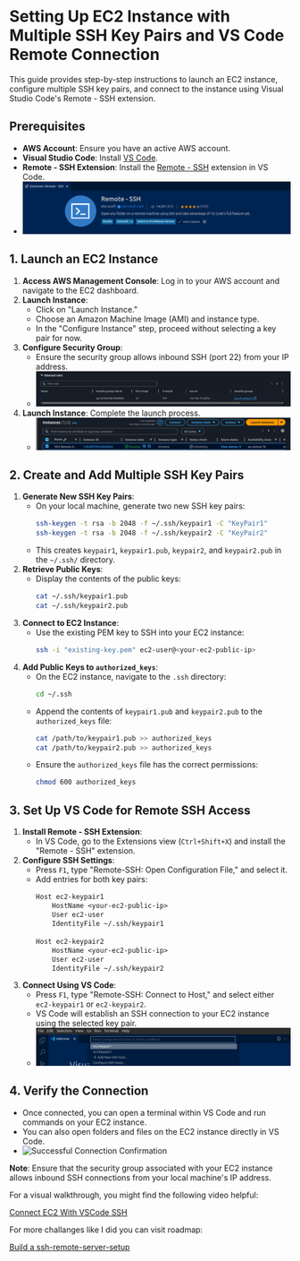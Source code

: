 # Setting Up EC2 Instance with Multiple SSH Key Pairs and VS Code Remote Connection

This guide provides step-by-step instructions to launch an EC2 instance, configure multiple SSH key pairs, and connect to the instance using Visual Studio Code's Remote - SSH extension.

## Prerequisites

- **AWS Account**: Ensure you have an active AWS account.
- **Visual Studio Code**: Install [VS Code](https://code.visualstudio.com/).
- **Remote - SSH Extension**: Install the [Remote - SSH](https://marketplace.visualstudio.com/items?itemName=ms-vscode-remote.remote-ssh) extension in VS Code.
- ![Extension Snip](extension-snip.png)

## 1. Launch an EC2 Instance

1. **Access AWS Management Console**: Log in to your AWS account and navigate to the EC2 dashboard.
2. **Launch Instance**:
   - Click on "Launch Instance."
   - Choose an Amazon Machine Image (AMI) and instance type.
   - In the "Configure Instance" step, proceed without selecting a key pair for now.
3. **Configure Security Group**:
   - Ensure the security group allows inbound SSH (port 22) from your IP address.
   - ![Security Group Configuration](security-group.png)
4. **Launch Instance**: Complete the launch process.
    - ![EC2 Dashboard](ec2-dashboard.png)

## 2. Create and Add Multiple SSH Key Pairs

1. **Generate New SSH Key Pairs**:
   - On your local machine, generate two new SSH key pairs:
     ```bash
     ssh-keygen -t rsa -b 2048 -f ~/.ssh/keypair1 -C "KeyPair1"
     ssh-keygen -t rsa -b 2048 -f ~/.ssh/keypair2 -C "KeyPair2"
     ```
   - This creates `keypair1`, `keypair1.pub`, `keypair2`, and `keypair2.pub` in the `~/.ssh/` directory.
2. **Retrieve Public Keys**:
   - Display the contents of the public keys:
     ```bash
     cat ~/.ssh/keypair1.pub
     cat ~/.ssh/keypair2.pub
     ```
3. **Connect to EC2 Instance**:
   - Use the existing PEM key to SSH into your EC2 instance:
     ```bash
     ssh -i "existing-key.pem" ec2-user@<your-ec2-public-ip>
     ```
4. **Add Public Keys to `authorized_keys`**:
   - On the EC2 instance, navigate to the `.ssh` directory:
     ```bash
     cd ~/.ssh
     ```
   - Append the contents of `keypair1.pub` and `keypair2.pub` to the `authorized_keys` file:
     ```bash
     cat /path/to/keypair1.pub >> authorized_keys
     cat /path/to/keypair2.pub >> authorized_keys
     ```
   - Ensure the `authorized_keys` file has the correct permissions:
     ```bash
     chmod 600 authorized_keys
     ```

## 3. Set Up VS Code for Remote SSH Access

1. **Install Remote - SSH Extension**:
   - In VS Code, go to the Extensions view (`Ctrl+Shift+X`) and install the "Remote - SSH" extension.
2. **Configure SSH Settings**:
   - Press `F1`, type "Remote-SSH: Open Configuration File," and select it.
   - Add entries for both key pairs:
     ```plaintext
     Host ec2-keypair1
         HostName <your-ec2-public-ip>
         User ec2-user
         IdentityFile ~/.ssh/keypair1

     Host ec2-keypair2
         HostName <your-ec2-public-ip>
         User ec2-user
         IdentityFile ~/.ssh/keypair2
     ```
3. **Connect Using VS Code**:
   - Press `F1`, type "Remote-SSH: Connect to Host," and select either `ec2-keypair1` or `ec2-keypair2`.
   - VS Code will establish an SSH connection to your EC2 instance using the selected key pair.
   - ![VS Code Remote - SSH Setup](select-keypair.png)

## 4. Verify the Connection

- Once connected, you can open a terminal within VS Code and run commands on your EC2 instance.
- You can also open folders and files on the EC2 instance directly in VS Code.
- ![Successful Connection Confirmation](vscode-terminal.png)

**Note**: Ensure that the security group associated with your EC2 instance allows inbound SSH connections from your local machine's IP address.

For a visual walkthrough, you might find the following video helpful:

[Connect EC2 With VSCode SSH](https://www.youtube.com/watch?v=KQr0eI97cLQ)


For more challanges like I did you can visit roadmap:

[Build a ssh-remote-server-setup](https://roadmap.sh/projects/ssh-remote-server-setup)
